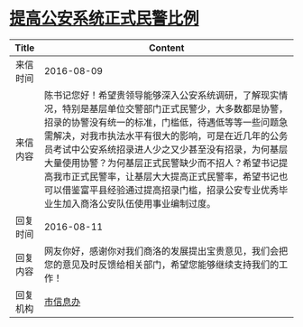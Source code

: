 # [提高公安系统正式民警比例](http://www.shangluo.gov.cn/zmhd/ldxxxx.jsp?urltype=leadermail.LeaderMailContentUrl&wbtreeid=1112&leadermailid=3766)

| Title |                                                                                                                   Content                                                                                                                   |
|:-----:|---------------------------------------------------------------------------------------------------------------------------------------------------------------------------------------------------------------------------------------------|
| 来信时间  | 2016-08-09                                                                                                                                                                                                                                  |
| 来信内容  | 陈书记您好！希望贵领导能够深入公安系统调研，了解现实情况，特别是基层单位交警部门正式民警少，大多数都是协警，招录的协警没有统一的标准，门槛低，待遇低等等一些问题急需解决，对我市执法水平有很大的影响，可是在近几年的公务员考试中公安系统招录进人少之又少甚至没有招录，为何基层大量使用协警？为何基层正式民警缺少而不招人？希望书记提高我市正式民警率，让基层大大提高正式民警率，希望书记也可以借鉴富平县经验通过提高招录门槛，招录公安专业优秀毕业生加入商洛公安队伍使用事业编制过度。 |
| 回复时间  | 2016-08-11                                                                                                                                                                                                                                  |
| 回复内容  | 网友你好，感谢你对我们商洛的发展提出宝贵意见，我们会把您的意见及时反馈给相关部门，希望您能够继续支持我们的工作！                                                                                                                                                                                    |
| 回复机构  | [市信息办](../../category/agencies/市信息办.md)                                                                                                                                                                                                     |
